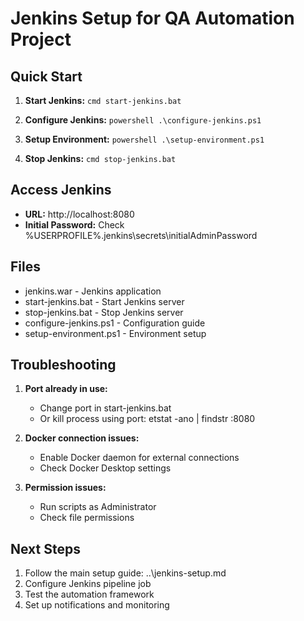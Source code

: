 # Jenkins Setup for QA Automation Project

## Quick Start

1. **Start Jenkins:**
   `cmd
   start-jenkins.bat
   `

2. **Configure Jenkins:**
   `powershell
   .\configure-jenkins.ps1
   `

3. **Setup Environment:**
   `powershell
   .\setup-environment.ps1
   `

4. **Stop Jenkins:**
   `cmd
   stop-jenkins.bat
   `

## Access Jenkins

- **URL:** http://localhost:8080
- **Initial Password:** Check %USERPROFILE%\.jenkins\secrets\initialAdminPassword

## Files

- jenkins.war - Jenkins application
- start-jenkins.bat - Start Jenkins server
- stop-jenkins.bat - Stop Jenkins server
- configure-jenkins.ps1 - Configuration guide
- setup-environment.ps1 - Environment setup

## Troubleshooting

1. **Port already in use:**
   - Change port in start-jenkins.bat
   - Or kill process using port: 
etstat -ano | findstr :8080

2. **Docker connection issues:**
   - Enable Docker daemon for external connections
   - Check Docker Desktop settings

3. **Permission issues:**
   - Run scripts as Administrator
   - Check file permissions

## Next Steps

1. Follow the main setup guide: ..\jenkins-setup.md
2. Configure Jenkins pipeline job
3. Test the automation framework
4. Set up notifications and monitoring
